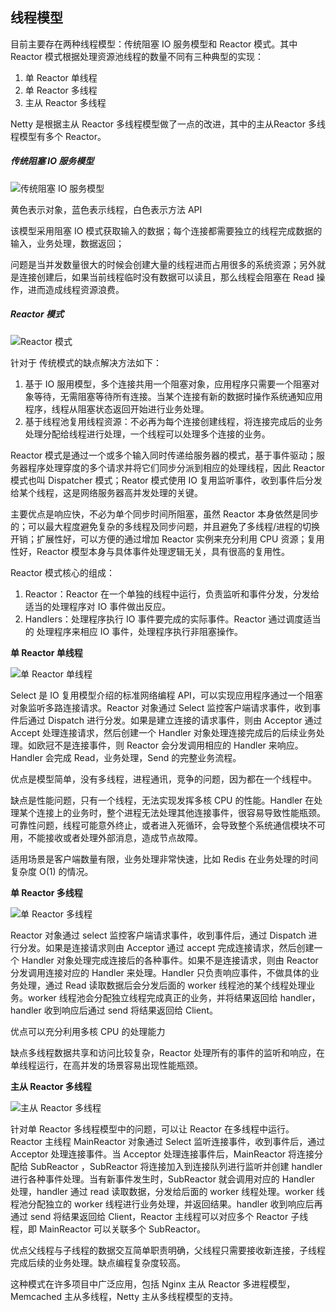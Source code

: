 ## 线程模型

目前主要存在两种线程模型：传统阻塞 IO 服务模型和 Reactor 模式。其中 Reactor 模式根据处理资源池线程的数量不同有三种典型的实现：

1. 单 Reactor 单线程
2. 单 Reactor 多线程
3. 主从 Reactor 多线程

Netty 是根据主从 Reactor 多线程模型做了一点的改进，其中的主从Reactor 多线程模型有多个 Reactor。

##### 传统阻塞 IO 服务模型

![传统阻塞 IO 服务模型](http://img.programya.com/20200115232555.png)

黄色表示对象，蓝色表示线程，白色表示方法 API

该模型采用阻塞 IO 模式获取输入的数据；每个连接都需要独立的线程完成数据的输入，业务处理，数据返回；

问题是当并发数量很大的时候会创建大量的线程进而占用很多的系统资源；另外就是连接创建后，如果当前线程临时没有数据可以读且，那么线程会阻塞在 Read 操作，进而造成线程资源浪费。

##### Reactor 模式

![Reactor 模式](http://img.programya.com/20200115233851.png)

针对于 传统模式的缺点解决方法如下：

1. 基于 IO 服用模型，多个连接共用一个阻塞对象，应用程序只需要一个阻塞对象等待，无需阻塞等待所有连接。当某个连接有新的数据时操作系统通知应用程序，线程从阻塞状态返回开始进行业务处理。
2. 基于线程池复用线程资源：不必再为每个连接创建线程，将连接完成后的业务处理分配给线程进行处理，一个线程可以处理多个连接的业务。

Reactor 模式是通过一个或多个输入同时传递给服务器的模式，基于事件驱动；服务器程序处理穿度的多个请求并将它们同步分派到相应的处理线程，因此 Reactor 模式也叫 Dispatcher 模式；Reator 模式使用 IO 复用监听事件，收到事件后分发给某个线程，这是网络服务器高并发处理的关键。

主要优点是响应快，不必为单个同步时间所阻塞，虽然 Reactor 本身依然是同步的；可以最大程度避免复杂的多线程及同步问题，并且避免了多线程/进程的切换开销；扩展性好，可以方便的通过增加 Reactor 实例来充分利用 CPU 资源；复用性好，Reactor 模型本身与具体事件处理逻辑无关，具有很高的复用性。

Reactor 模式核心的组成：

1. Reactor：Reactor 在一个单独的线程中运行，负责监听和事件分发，分发给适当的处理程序对 IO 事件做出反应。
2. Handlers：处理程序执行 IO 事件要完成的实际事件。Reactor 通过调度适当的 处理程序来相应 IO 事件，处理程序执行非阻塞操作。

**单 Reactor 单线程**

![单 Reactor 单线程](http://img.programya.com/20200116205656.png)

Select 是 IO 复用模型介绍的标准网络编程 API，可以实现应用程序通过一个阻塞对象监听多路连接请求。Reactor 对象通过 Select 监控客户端请求事件，收到事件后通过 Dispatch 进行分发。如果是建立连接的请求事件，则由 Acceptor 通过 Accept 处理连接请求，然后创建一个 Handler 对象处理连接完成后的后续业务处理。如欧冠不是连接事件，则 Reactor 会分发调用相应的 Handler 来响应。Handler 会完成 Read，业务处理，Send 的完整业务流程。

优点是模型简单，没有多线程，进程通讯，竞争的问题，因为都在一个线程中。

缺点是性能问题，只有一个线程，无法实现发挥多核 CPU 的性能。Handler 在处理某个连接上的业务时，整个进程无法处理其他连接事件，很容易导致性能瓶颈。可靠性问题，线程可能意外终止，或者进入死循环，会导致整个系统通信模块不可用，不能接收或者处理外部消息，造成节点故障。

适用场景是客户端数量有限，业务处理非常快速，比如 Redis 在业务处理的时间复杂度 O(1) 的情况。

**单 Reactor 多线程**

![单 Reactor 多线程](http://img.programya.com/20200116211411.png)

Reactor 对象通过 select 监控客户端请求事件，收到事件后，通过 Dispatch 进行分发。如果是连接请求则由 Acceptor 通过 accept 完成连接请求，然后创建一个 Handler 对象处理完成连接后的各种事件。如果不是连接请求，则由 Reactor 分发调用连接对应的 Handler 来处理。Handler 只负责响应事件，不做具体的业务处理，通过 Read 读取数据后会分发后面的 worker 线程池的某个线程处理业务。worker 线程池会分配独立线程完成真正的业务，并将结果返回给 handler，handler 收到响应后通过  send 将结果返回给 Client。

优点可以充分利用多核 CPU 的处理能力

缺点多线程数据共享和访问比较复杂，Reactor 处理所有的事件的监听和响应，在单线程运行，在高并发的场景容易出现性能瓶颈。

**主从 Reactor 多线程**

![主从 Reactor 多线程](http://img.programya.com/20200116212603.png)

针对单 Reactor 多线程模型中的问题，可以让 Reactor 在多线程中运行。Reactor 主线程 MainReactor 对象通过 Select 监听连接事件，收到事件后，通过 Acceptor 处理连接事件。当 Acceptor 处理连接事件后，MainReactor 将连接分配给 SubReactor ，SubReactor 将连接加入到连接队列进行监听并创建 handler 进行各种事件处理。当有新事件发生时，SubReactor 就会调用对应的 Handler 处理，handler 通过 read 读取数据，分发给后面的 worker 线程处理。worker 线程池分配独立的 worker 线程进行业务处理，并返回结果。handler 收到响应后再通过 send 将结果返回给 Client，Reactor 主线程可以对应多个 Reactor 子线程，即 MainReactor 可以关联多个 SubReactor。

优点父线程与子线程的数据交互简单职责明确，父线程只需要接收新连接，子线程完成后续的业务处理。缺点编程复杂度较高。

这种模式在许多项目中广泛应用，包括 Nginx 主从 Reactor 多进程模型，Memcached 主从多线程，Netty 主从多线程模型的支持。